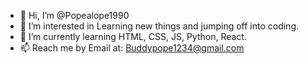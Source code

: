 - 👋 Hi, I’m @Popealope1990
- 👀 I’m interested in Learning new things and jumping off into coding.
- 🌱 I’m currently learning HTML, CSS, JS, Python, React.
- 📫 Reach me by Email at: Buddypope1234@gmail.com

<!---
Popealope1990/Popealope1990 is a ✨ special ✨ repository because its `README.md` (this file) appears on your GitHub profile.
You can click the Preview link to take a look at your changes.
--->

